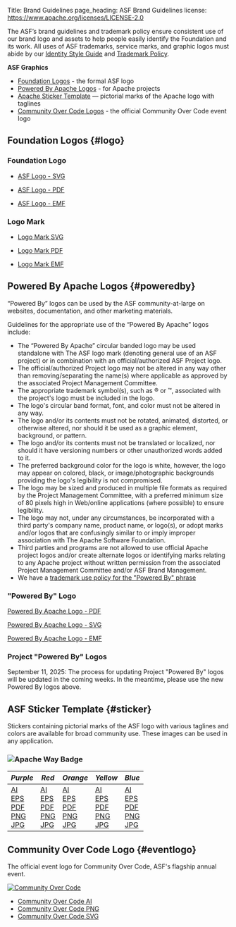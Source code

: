 Title: Brand Guidelines
page_heading: ASF Brand Guidelines
license: https://www.apache.org/licenses/LICENSE-2.0

The ASF’s brand guidelines and trademark policy ensure consistent use of our brand logo and assets to help people easily identify the Foundation and its work. All uses of ASF trademarks, service marks, and graphic logos must abide by our [Identity Style Guide](/foundation/press/kit/ApacheFoundation_StyleGuide.pdf) and [Trademark Policy](/foundation/marks/).

**ASF Graphics**
*   [Foundation Logos](#logo) - the formal ASF logo
*   [Powered By Apache Logos](#poweredby) - for Apache projects
*   [Apache Sticker Template](#sticker) — pictorial marks of the Apache logo with taglines
*   [Community Over Code Logos](#eventlogo) - the official Community Over Code event logo

## Foundation Logos {#logo}

### Foundation Logo 

*   [ASF Logo - SVG](asf_logo_wide.svg)

*   [ASF Logo - PDF](asf_logo_wide.pdf)

*   [ASF Logo - EMF](asf_logo_wide.emf)

### Logo Mark 

*   [Logo Mark SVG](feather.svg)

*   [Logo Mark PDF](feather.pdf)

*   [Logo Mark EMF](feather.emf)

## Powered By Apache Logos  {#poweredby}

“Powered By” logos can be used by the ASF community-at-large on websites, documentation, and other marketing materials.

Guidelines for the appropriate use of the “Powered By Apache” logos include:

*   The “Powered By Apache” circular banded logo may be used standalone with The ASF logo mark (denoting general use of an ASF project) or in combination with an official/authorized ASF Project logo.
*   The official/authorized Project logo may not be altered in any way other than removing/separating the name(s) where applicable as approved by the associated Project Management Committee.
*   The appropriate trademark symbol(s), such as ® or ™, associated with the project's logo must be included in the logo.
*   The logo's circular band format, font, and color must not be altered in any way.
*   The logo and/or its contents must not be rotated, animated, distorted, or otherwise altered, nor should it be used as a graphic element, background, or pattern.
*   The logo and/or its contents must not be translated or localized, nor should it have versioning numbers or other unauthorized words added to it.
*   The preferred background color for the logo is white, however, the logo may appear on colored, black, or image/photographic backgrounds providing the logo's legibility is not compromised.
*   The logo may be sized and produced in multiple file formats as required by the Project Management Committee, with a preferred minimum size of 80 pixels high in Web/online applications (where possible) to ensure legibility.
*   The logo may not, under any circumstances, be incorporated with a third party's company name, product name, or logo(s), or adopt marks and/or logos that are confusingly similar to or imply improper association with The Apache Software Foundation.
*   Third parties and programs are not allowed to use official Apache project logos and/or create alternate logos or identifying marks relating to any Apache project without written permission from the associated Project Management Committee and/or ASF Brand Management.
*   We have a [trademark use policy for the "Powered By" phrase][1]

### "Powered By" Logo  

[Powered By Apache Logo - PDF](poweredBy/Apache_PoweredBy.pdf)

[Powered By Apache Logo - SVG](poweredBy/Apache_PoweredBy.svg)

[Powered By Apache Logo - EMF](poweredBy/Apache_PoweredBy.emf)

### Project "Powered By" Logos 

September 11, 2025: The process for updating Project "Powered By" logos will be updated in the coming weeks. In the meantime, please use the new Powered By logos above.

## ASF Sticker Template  {#sticker}

Stickers containing pictorial marks of the ASF logo with various taglines and colors are available for broad community use. These images can be used in any application.

### ![Apache Way Badge](/img/the-apache-way.png)

|     *Purple*     |   *Red*   |     *Orange*     |    *Yellow*   |    *Blue*   |
|------------------|-----------|------------------|---------------|-------------|
| [AI](img/the-apache-way-badge/ASF_Badge_apacheway-purple.ai)<br />[EPS](img/the-apache-way-badge/ASF_Badge_apacheway-purple.eps)<br />[PDF](img/the-apache-way-badge/ASF_Badge_apacheway-purple.pdf)<br />[PNG](img/the-apache-way-badge/ASF_Badge_apacheway-purple.png)<br />[JPG](img/the-apache-way-badge/ASF_Badge_apacheway-purple.jpg) | [AI](img/the-apache-way-badge/ASF_Badge_apacheway-red.ai)<br />[EPS](img/the-apache-way-badge/ASF_Badge_apacheway-red.eps)<br />[PDF](img/the-apache-way-badge/ASF_Badge_apacheway-red.pdf)<br />[PNG](img/the-apache-way-badge/ASF_Badge_apacheway-red.png)<br />[JPG](img/the-apache-way-badge/ASF_Badge_apacheway-red.jpg) | [AI](img/the-apache-way-badge/ASF_Badge_apacheway-orange.ai)<br />[EPS](img/the-apache-way-badge/ASF_Badge_apacheway-orange.eps)<br />[PDF](img/the-apache-way-badge/ASF_Badge_apacheway-orange.pdf)<br />[PNG](img/the-apache-way-badge/ASF_Badge_apacheway-orange.png)<br />[JPG](img/the-apache-way-badge/ASF_Badge_apacheway-orange.jpg) | [AI](img/the-apache-way-badge/ASF_Badge_apacheway-yellow.ai)<br />[EPS](img/the-apache-way-badge/ASF_Badge_apacheway-yellow.eps)<br />[PDF](img/the-apache-way-badge/ASF_Badge_apacheway-yellow.pdf)<br />[PNG](img/the-apache-way-badge/ASF_Badge_apacheway-yellow.png)<br />[JPG](img/the-apache-way-badge/ASF_Badge_apacheway-yellow.jpg) |[AI](img/the-apache-way-badge/ASF_Badge_apacheway-blue.ai)<br />[EPS](img/the-apache-way-badge/ASF_Badge_apacheway-blue.eps)<br />[PDF](img/the-apache-way-badge/ASF_Badge_apacheway-blue.pdf)<br />[PNG](img/the-apache-way-badge/ASF_Badge_apacheway-blue.png)<br />[JPG](img/the-apache-way-badge/ASF_Badge_apacheway-blue.jpg) |

[1]: /foundation/marks/faq/#poweredby
[2]: /foundation/press/kit/poweredBy/old-template-before-march-2019/Template.PNG "Per-Project Powered By Logo Example"

## Community Over Code Logo  {#eventlogo}

The official event logo for Community Over Code, ASF's flagship annual event.

[![Community Over Code](community_over_code_logo.png)](community_over_code_logo.png)

*   [Community Over Code AI](community_over_code_logo.ai)
*   [Community Over Code PNG](community_over_code_logo.png)
*   [Community Over Code SVG](community_over_code_logo.svg)
